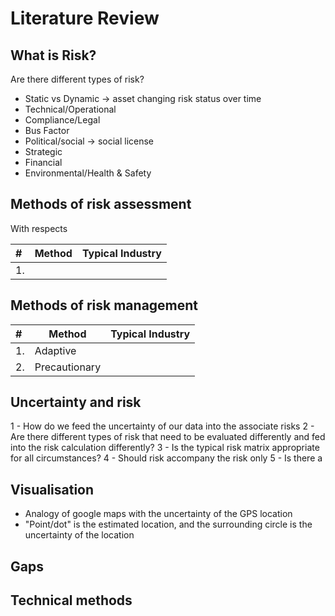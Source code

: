 # Literature Review

## What is Risk?

Are there different types of risk?

* Static vs Dynamic -> asset changing risk status over time
* Technical/Operational
* Compliance/Legal
* Bus Factor
* Political/social -> social license
* Strategic 
* Financial
* Environmental/Health & Safety

## Methods of risk assessment 

With respects 

|#|Method|Typical Industry|
|:----|-----|-----|
|1.| ||

## Methods of risk management

|#|Method|Typical Industry|
|:----|-----|-----|
|1.|Adaptive | |
|2.|Precautionary ||

## Uncertainty and risk

1 - How do we feed the uncertainty of our data into the associate risks
2 - Are there different types of risk that need to be evaluated differently and fed into the risk calculation differently?
3 - Is the typical risk matrix appropriate for all circumstances?
4 - Should risk accompany the risk only
5 - Is there a 

## Visualisation

* Analogy of google maps with the uncertainty of the GPS location
* "Point/dot" is the estimated location, and the surrounding circle is the uncertainty of the location


## Gaps

## Technical methods